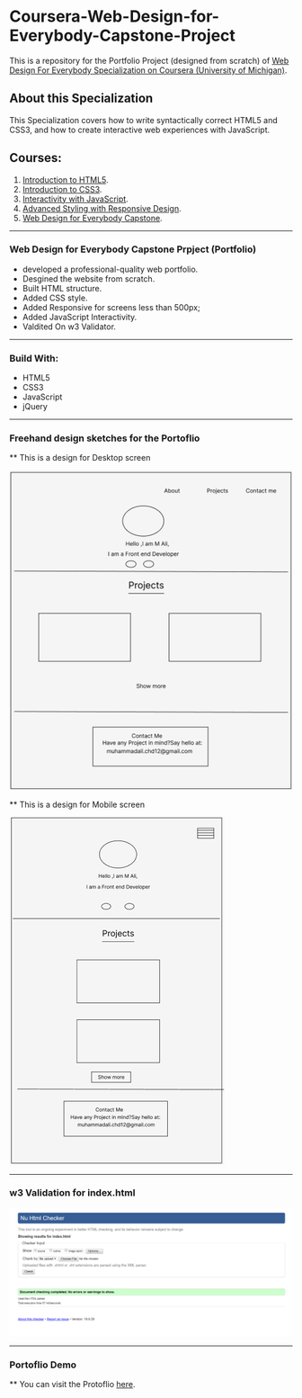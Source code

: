 # Coursera-Web-Design-for-Everybody-Capstone-Project
This is a repository for the Portfolio Project (designed from scratch) of [Web Design For Everybody Specialization on Coursera (University of Michigan)](https://www.coursera.org/specializations/web-design).

## About this Specialization
This Specialization covers how to write syntactically correct HTML5 and CSS3, and how to create interactive web experiences with JavaScript.

## Courses: 
1. [Introduction to HTML5](https://www.coursera.org/learn/html?specialization=web-design).
2. [Introduction to CSS3](https://www.coursera.org/learn/introcss?specialization=web-design).
3. [Interactivity with JavaScript](https://www.coursera.org/learn/javascript?specialization=web-design).
4. [Advanced Styling with Responsive Design](https://www.coursera.org/learn/responsivedesign?specialization=web-design).
5. [Web Design for Everybody Capstone](https://www.coursera.org/learn/web-design-project).

---

### Web Design for Everybody Capstone Prpject (Portfolio)
* developed a professional-quality web portfolio.
* Desgined the website from scratch.
* Built HTML structure.
* Added CSS style.
* Added Responsive for screens less than 500px;
* Added JavaScript Interactivity.
* Valdited On w3 Validator.

---

### Build With: 
* HTML5
* CSS3
* JavaScript
* jQuery

---

### Freehand design sketches for the Portoflio

** This is a design for Desktop screen

![Desktop-design](https://github.com/Muhammad-ali234/web-design-Capstone-Project-Coursera/blob/main/Designs/desktop.png)


** This is a design for Mobile screen


![Mobile-view](https://github.com/Muhammad-ali234/web-design-Capstone-Project-Coursera/blob/main/Designs/mobile.png)

---

### w3 Validation for index.html
![w3validator](https://github.com/Muhammad-ali234/web-design-Capstone-Project-Coursera/blob/main/Validations/w3-validator.png)

---

### Portoflio Demo

** You can visit the Protoflio [here](https://muhammad-ali234.github.io/web-design-Capstone-Project-Coursera/).


